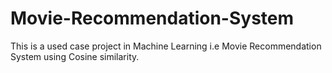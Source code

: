 # Movie-Recommendation-System
This is a used case project in Machine Learning i.e Movie Recommendation System using Cosine similarity.
